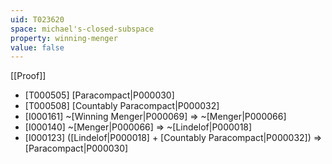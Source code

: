 ```yaml
---
uid: T023620
space: michael's-closed-subspace
property: winning-menger
value: false
---
```

[[Proof]]

* [T000505] [Paracompact|P000030]
* [T000508] [Countably Paracompact|P000032]
* [I000161] ~[Winning Menger|P000069] => ~[Menger|P000066]
* [I000140] ~[Menger|P000066] => ~[Lindelof|P000018]
* [I000123] ([Lindelof|P000018] + [Countably Paracompact|P000032]) => [Paracompact|P000030]

